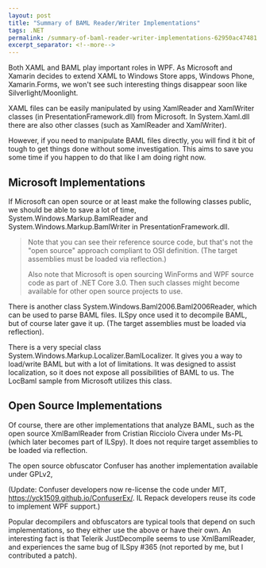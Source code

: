 ```yaml
---
layout: post
title: "Summary of BAML Reader/Writer Implementations"
tags: .NET
permalink: /summary-of-baml-reader-writer-implementations-62950ac47481
excerpt_separator: <!--more-->
---
```

Both XAML and BAML play important roles in WPF. As Microsoft and Xamarin decides to extend XAML to Windows Store apps, Windows Phone, Xamarin.Forms, we won't see such interesting things disappear soon like Silverlight/Moonlight.
<!--more-->

XAML files can be easily manipulated by using XamlReader and XamlWriter classes (in PresentationFramework.dll) from Microsoft. In System.Xaml.dll there are also other classes (such as XamlReader and XamlWriter).

However, if you need to manipulate BAML files directly, you will find it bit of tough to get things done without some investigation. This aims to save you some time if you happen to do that like I am doing right now.

## Microsoft Implementations

If Microsoft can open source or at least make the following classes public, we should be able to save a lot of time, System.Windows.Markup.BamlReader and System.Windows.Markup.BamlWriter in PresentationFramework.dll.

> Note that you can see their reference source code, but that's not the "open source" approach compliant to OSI definition. (The target assemblies must be loaded via reflection.)
> 
> Also note that Microsoft is open sourcing WinForms and WPF source code as part of .NET Core 3.0. Then such classes might become available for other open source projects to use.

There is another class System.Windows.Baml2006.Baml2006Reader, which can be used to parse BAML files. ILSpy once used it to decompile BAML, but of course later gave it up. (The target assemblies must be loaded via reflection).

There is a very special class System.Windows.Markup.Localizer.BamlLocalizer. It gives you a way to load/write BAML but with a lot of limitations. It was designed to assist localization, so it does not expose all possibilities of BAML to us. The LocBaml sample from Microsoft utilizes this class.

## Open Source Implementations

Of course, there are other implementations that analyze BAML, such as the open source XmlBamlReader from Cristian Ricciolo Civera under Ms-PL (which later becomes part of ILSpy). It does not require target assemblies to be loaded via reflection.

The open source obfuscator Confuser has another implementation available under GPLv2,

(Update: Confuser developers now re-license the code under MIT, https://yck1509.github.io/ConfuserEx/. IL Repack developers reuse its code to implement WPF support.)

Popular decompilers and obfuscators are typical tools that depend on such implementations, so they either use the above or have their own. An interesting fact is that Telerik JustDecompile seems to use XmlBamlReader, and experiences the same bug of ILSpy #365 (not reported by me, but I contributed a patch).
